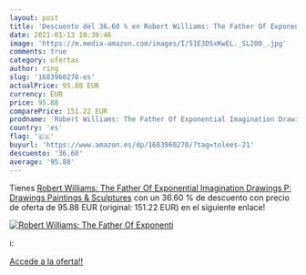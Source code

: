 ```yaml
---
layout: post
title: 'Descuento del 36.60 % en Robert Williams: The Father Of Exponenti'
date: 2021-01-13 10:39:46
image: 'https://m.media-amazon.com/images/I/51E3DSxKwEL._SL200_.jpg'
comments: true
category: ofertas
author: ring
slug: '1683960270-es'
actualPrice: 95.88 EUR
currency: EUR
price: 95.88
comparePrice: 151.22 EUR
prodname: 'Robert Williams: The Father Of Exponential Imagination Drawings  P: Drawings  Paintings  & Sculptures'
country: 'es'
flag: '🇪🇸'
buyurl: 'https://www.amazon.es/dp/1683960270/?tag=tolees-21'
descuento: '36.60'
average: '95.88'
---
```


Tienes [Robert Williams: The Father Of Exponential Imagination Drawings  P: Drawings  Paintings  & Sculptures](https://www.amazon.es/dp/1683960270/?tag=tolees-21) con un 36.60 % de descuento con precio de oferta de 95.88 EUR (original: 151.22 EUR) en el siguiente enlace!

[![Robert Williams: The Father Of Exponenti](https://m.media-amazon.com/images/I/51E3DSxKwEL._SL200_.jpg)](https://www.amazon.es/dp/1683960270/?tag=tolees-21)

ℹ️:


[Accede a la oferta!!](https://www.amazon.es/dp/1683960270/?tag=tolees-21)
